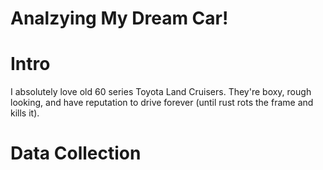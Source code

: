 # Analzying My Dream Car! 

# Intro
I absolutely love old 60 series Toyota Land Cruisers. They're boxy, rough looking, and have reputation to drive forever (until rust rots the frame and kills it). 

# Data Collection
